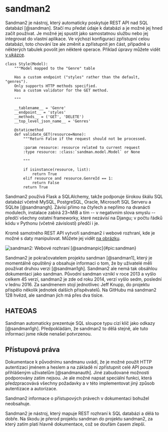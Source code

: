 sandman2
========

Sandman2 je nástroj, který automaticky poskytuje REST API nad SQL databází [@sandman].
Stačí mu předat údaje k databázi a je možné jej hned začít používat.
Je možné jej spustit jako samostatnou službu nebo jej integrovat do vlastní aplikace.
Ve výchozí konfiguraci zpřístupní celou databázi, toto chování lze ale změnit a zpřístupnit jen část, případně u některých tabulek povolit jen některé operace.
Příklad úpravy můžete vidět [v ukázce](#code:sandman).

```{caption="{#code:sandman}Sandman: Příklad úpravy chování \autocite{sandman1gh}" .python}
class Style(Model):
    """Model mapped to the "Genre" table

    Has a custom endpoint ("styles" rather than the default, "genres").
    Only supports HTTP methods specified.
    Has a custom validator for the GET method.

    """

    __tablename__ = 'Genre'
    __endpoint__ = 'styles'
    __methods__ = ('GET', 'DELETE')
    __top_level_json_name__ = 'Genres'

    @staticmethod
    def validate_GET(resource=None):
        """Return False if the request should not be processed.

        :param resource: resource related to current request
        :type resource: :class:`sandman.model.Model` or None

        """

        if isinstance(resource, list):
            return True
        elif resource and resource.GenreId == 1:
            return False
        return True
```

Sandman2 používá Flask a SQLAlchemy, takže podporuje širokou škálu SQL databází včetně MySQL,
PostgreSQL, Oracle, Microsoft SQL Serveru a SQLite [@sandmangh].
Závisí přímo na čtyřech a nepřímo na dvanácti modulech, instalace zabírá 23~MiB
a tím -- v negativním slova smyslu -- předčí všechny ostatní frameworky, které nezávisí na Djangu;
v počtu řádků kódu v Pythonu (včetně závislostí) předčí i je.

Kromě samotného REST API vytvoří sandman2 i webové rozhraní, kde je možné s daty manipulovat.
Můžete jej vidět [na obrázku](#pic:sandman).

![sandman2: Webové rozhraní [@sandmanpic]{#pic:sandman}](images/sandman)

Sandman2 je pokračovatelem projektu sandman [@sandman1],
který je momentálně opuštěný a obsahuje informaci o tom,
že by uživatelé měli používat druhou verzi [@sandman1gh].
Sandman2 ale nemá tak obsáhlou dokumentaci jako sandman.
Původní sandman vznikl v roce 2013 a vyšlo celkem 45 verzí, sandman2 je zde od roku 2014, verzí vyšlo sedm,
poslední v lednu 2016.
Za sandmenem stojí jednotlivec Jeff Knupp, do projektu přispělo několik jednotek dalších přispěvatelů.
Na GitHubu má sandman2 128 hvězd, ale sandman jich má přes dva tisíce.

HATEOAS
-------

Sandman automaticky prezentuje SQL sloupce typu cizí klíč jako odkazy [@sandman1gh].
Předpokládám, že sandman2 to dělá stejně, ale tuto informaci jsme nikde nenašel potvrzenou.

Přístupová práva
----------------

Dokumentace k původnímu sandmanu uvádí, že je možné použít HTTP autentizaci jménem a heslem
a na základě ní zpřístupnit celé API pouze přihlášeným uživatelům [@sandmanauth].
Jiné zabudované možnosti podporovány zatím nejsou. Je ale možné napsat speciální funkci, která předzpracovává všechny požadavky a v této implementovat jiný způsob autentizace a autorizace.

Sandman2 informace o přístupových právech v dokumentaci bohužel neobsahuje.

Sandman2 je nástroj, který mapuje REST rozhraní k SQL databázi a dělá to dobře.
Na škodu je přerod projektu sandman do projektu sandman2, za který zatím platí hlavně dokumentace, což se doufám časem zlepší.


